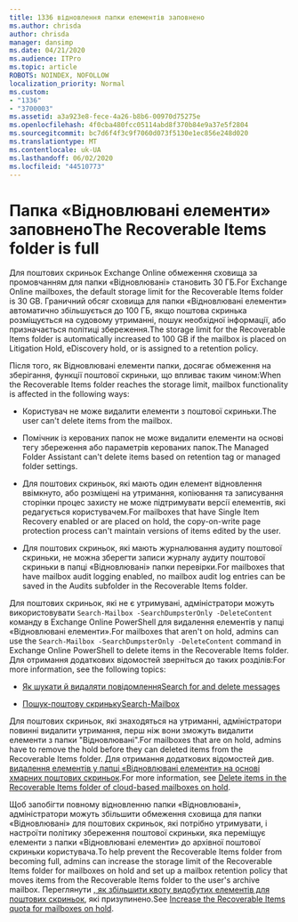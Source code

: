 ```yaml
---
title: 1336 відновлення папки елементів заповнено
ms.author: chrisda
author: chrisda
manager: dansimp
ms.date: 04/21/2020
ms.audience: ITPro
ms.topic: article
ROBOTS: NOINDEX, NOFOLLOW
localization_priority: Normal
ms.custom:
- "1336"
- "3700003"
ms.assetid: a3a923e8-fece-4a26-b8b6-00970d75275e
ms.openlocfilehash: 4f0cba480fcc05114abd8f370b84e9a37e5f2804
ms.sourcegitcommit: bc7d6f4f3c9f7060d073f5130e1ec856e248d020
ms.translationtype: MT
ms.contentlocale: uk-UA
ms.lasthandoff: 06/02/2020
ms.locfileid: "44510773"
---
```

# <a name="the-recoverable-items-folder-is-full"></a><span data-ttu-id="f29d9-102">Папка «Відновлювані елементи» заповнено</span><span class="sxs-lookup"><span data-stu-id="f29d9-102">The Recoverable Items folder is full</span></span>

<span data-ttu-id="f29d9-103">Для поштових скриньок Exchange Online обмеження сховища за промовчанням для папки «Відновлювані» становить 30 ГБ.</span><span class="sxs-lookup"><span data-stu-id="f29d9-103">For Exchange Online mailboxes, the default storage limit for the Recoverable Items folder is 30 GB.</span></span> <span data-ttu-id="f29d9-104">Граничний обсяг сховища для папки «Відновлювані елементи» автоматично збільшується до 100 ГБ, якщо поштова скринька розміщується на судовому утриманні, пошук необхідної інформації, або призначається політиці збереження.</span><span class="sxs-lookup"><span data-stu-id="f29d9-104">The storage limit for the Recoverable Items folder is automatically increased to 100 GB if the mailbox is placed on Litigation Hold, eDiscovery hold, or is assigned to a retention policy.</span></span>

<span data-ttu-id="f29d9-105">Після того, як Відновлювані елементи папки, досягає обмеження на зберігання, функції поштової скриньки, що впливає таким чином:</span><span class="sxs-lookup"><span data-stu-id="f29d9-105">When the Recoverable Items folder reaches the storage limit, mailbox functionality is affected in the following ways:</span></span>

- <span data-ttu-id="f29d9-106">Користувач не може видалити елементи з поштової скриньки.</span><span class="sxs-lookup"><span data-stu-id="f29d9-106">The user can't delete items from the mailbox.</span></span>

- <span data-ttu-id="f29d9-107">Помічник із керованих папок не може видалити елементи на основі тегу збереження або параметрів керованих папок.</span><span class="sxs-lookup"><span data-stu-id="f29d9-107">The Managed Folder Assistant can't delete items based on retention tag or managed folder settings.</span></span>

- <span data-ttu-id="f29d9-108">Для поштових скриньок, які мають один елемент відновлення ввімкнуто, або розміщені на утримання, копіювання та записування сторінки процес захисту не може підтримувати версії елементів, які редагується користувачем.</span><span class="sxs-lookup"><span data-stu-id="f29d9-108">For mailboxes that have Single Item Recovery enabled or are placed on hold, the copy-on-write page protection process can't maintain versions of items edited by the user.</span></span>

- <span data-ttu-id="f29d9-109">Для поштових скриньок, які мають журналювання аудиту поштової скриньки, не можна зберегти записи журналу аудиту поштової скриньки в папці «Відновлювані» папки перевірки.</span><span class="sxs-lookup"><span data-stu-id="f29d9-109">For mailboxes that have mailbox audit logging enabled, no mailbox audit log entries can be saved in the Audits subfolder in the Recoverable Items folder.</span></span>

<span data-ttu-id="f29d9-110">Для поштових скриньок, які не є утримувані, адміністратори можуть використовувати `Search-Mailbox -SearchDumpsterOnly -DeleteContent` команду в Exchange Online PowerShell для видалення елементів у папці «Відновлювані елементи».</span><span class="sxs-lookup"><span data-stu-id="f29d9-110">For mailboxes that aren't on hold, admins can use the `Search-Mailbox -SearchDumpsterOnly -DeleteContent` command in Exchange Online PowerShell to delete items in the Recoverable Items folder.</span></span> <span data-ttu-id="f29d9-111">Для отримання додаткових відомостей зверніться до таких розділів:</span><span class="sxs-lookup"><span data-stu-id="f29d9-111">For more information, see the following topics:</span></span>

- [<span data-ttu-id="f29d9-112">Як шукати й видаляти повідомлення</span><span class="sxs-lookup"><span data-stu-id="f29d9-112">Search for and delete messages</span></span>](https://docs.microsoft.com/microsoft-365/compliance/search-for-and-delete-messagesadmin-help)

- [<span data-ttu-id="f29d9-113">Пошук-поштову скриньку</span><span class="sxs-lookup"><span data-stu-id="f29d9-113">Search-Mailbox</span></span>](https://docs.microsoft.com/powershell/module/exchange/mailboxes/Search-Mailbox)

<span data-ttu-id="f29d9-114">Для поштових скриньок, які знаходяться на утриманні, адміністратори повинні видалити утримання, перш ніж вони зможуть видалити елементи з папки "Відновлювані".</span><span class="sxs-lookup"><span data-stu-id="f29d9-114">For mailboxes that are on hold, admins have to remove the hold before they can deleted items from the Recoverable Items folder.</span></span> <span data-ttu-id="f29d9-115">Для отримання додаткових відомостей див. [видалення елементів у папці «Відновлювані елементи» на основі хмарних поштових скриньок](https://docs.microsoft.com/microsoft-365/compliance/delete-items-in-the-recoverable-items-folder-of-mailboxes-on-hold).</span><span class="sxs-lookup"><span data-stu-id="f29d9-115">For more information, see [Delete items in the Recoverable Items folder of cloud-based mailboxes on hold](https://docs.microsoft.com/microsoft-365/compliance/delete-items-in-the-recoverable-items-folder-of-mailboxes-on-hold).</span></span>

<span data-ttu-id="f29d9-116">Щоб запобігти повному відновленню папки «Відновлювані», адміністратори можуть збільшити обмеження сховища для папки «Відновлювані» для поштових скриньок, які потрібно утримувати, і настроїти політику збереження поштової скриньки, яка переміщує елементи з папки «Відновлювані елементи» до архівної поштової скриньки користувача.</span><span class="sxs-lookup"><span data-stu-id="f29d9-116">To help prevent the Recoverable Items folder from becoming full, admins can increase the storage limit of the Recoverable Items folder for mailboxes on hold and set up a mailbox retention policy that moves items from the Recoverable Items folder to the user's archive mailbox.</span></span> <span data-ttu-id="f29d9-117">Переглянути [, як збільшити квоту видобутих елементів для поштових скриньок](https://docs.microsoft.com/microsoft-365/compliance/increase-the-recoverable-quota-for-mailboxes-on-hold), які призупинено.</span><span class="sxs-lookup"><span data-stu-id="f29d9-117">See [Increase the Recoverable Items quota for mailboxes on hold](https://docs.microsoft.com/microsoft-365/compliance/increase-the-recoverable-quota-for-mailboxes-on-hold).</span></span>
